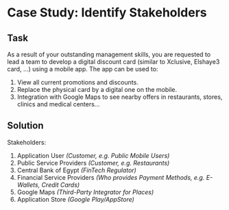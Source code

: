 # Case Study: Identify Stakeholders

## Task

As a result of your outstanding management skills, you are requested to lead a team to develop a digital discount card
(similar to Xclusive, Elshaye3 card, ...) using a mobile app. The app can be used to:
1. View all current promotions and discounts.
2. Replace the physical card by a digital one on the mobile.
3. Integration with Google Maps to see nearby offers in restaurants, stores, clinics and medical centers...

## Solution

Stakeholders:
1. Application User _(Customer, e.g. Public Mobile Users)_
2. Public Service Providers _(Customer, e.g. Restaurants)_
3. Central Bank of Egypt _(FinTech Regulator)_
4. Financial Service Providers _(Who provides Payment Methods, e.g. E-Wallets, Credit Cards)_
5. Google Maps _(Third-Party Integrator for Places)_
6. Application Store _(Google Play/AppStore)_
